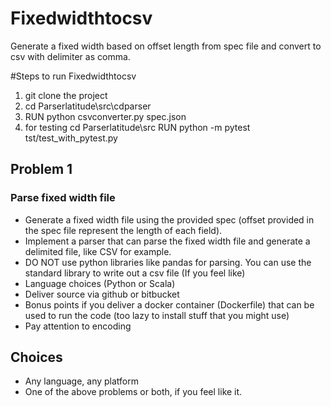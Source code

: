 # Fixedwidthtocsv
Generate a fixed width based on offset length from spec file and convert to csv with delimiter as comma.



#Steps to run Fixedwidthtocsv

1. git clone the project
2. cd Parserlatitude\src\cdparser
3. RUN python csvconverter.py spec.json
4. for testing 
        cd Parserlatitude\src
            RUN python -m pytest tst/test_with_pytest.py
     



## Problem 1

### Parse fixed width file

- Generate a fixed width file using the provided spec (offset provided in the spec file represent the length of each field).
- Implement a parser that can parse the fixed width file and generate a delimited file, like CSV for example.
- DO NOT use python libraries like pandas for parsing. You can use the standard library to write out a csv file (If you feel like)
- Language choices (Python or Scala)
- Deliver source via github or bitbucket
- Bonus points if you deliver a docker container (Dockerfile) that can be used to run the code (too lazy to install stuff that you might use)
- Pay attention to encoding


## Choices

- Any language, any platform
- One of the above problems or both, if you feel like it.
